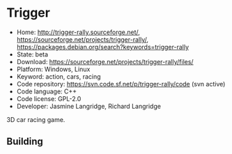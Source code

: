 # Trigger

- Home: http://trigger-rally.sourceforge.net/, https://sourceforge.net/projects/trigger-rally/, https://packages.debian.org/search?keywords=trigger-rally
- State: beta
- Download: https://sourceforge.net/projects/trigger-rally/files/
- Platform: Windows, Linux
- Keyword: action, cars, racing
- Code repository: https://svn.code.sf.net/p/trigger-rally/code (svn active)
- Code language: C++
- Code license: GPL-2.0
- Developer: Jasmine Langridge, Richard Langridge

3D car racing game.

## Building
